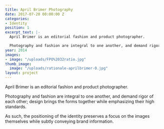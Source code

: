 ```yaml
---
title: April Brimer Photography
date: 2017-07-20 00:00:00 Z
categories:
- Identity
position: 1
excerpt_text: |-
  April Brimer is an editorial fashion and product photographer.

  Photography and fashion are integral to one another, and demand rigor of each other; design brings the forms together while emphasizing their high standards.
year: 2014
images:
- image: "/uploads/FPO%2032ratio.jpg"
thumb_image:
  image: "/uploads/rationale-aprilbrimer-0.jpg"
layout: project
---
```


April Brimer is an editorial fashion and product photographer.

Photography and fashion are integral to one another, and demand rigor of each other; design brings the forms together while emphasizing their high standards.

As such, the positioning of the identity preserves a focus on the images themselves while subtly conveying brand information.